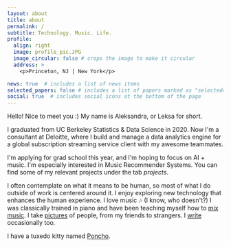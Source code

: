 ```yaml
---
layout: about
title: about
permalink: /
subtitle: Technology. Music. Life.
profile:
  align: right
  image: profile_pic.JPG
  image_circular: false # crops the image to make it circular
  address: >
    <p>Princeton, NJ | New York</p>

news: true  # includes a list of news items
selected_papers: false # includes a list of papers marked as "selected={true}"
social: true  # includes social icons at the bottom of the page
---
```


Hello! Nice to meet you :) My name is Aleksandra, or Leksa for short. 

I graduated from UC Berkeley Statistics & Data Science in 2020. Now I'm a consultant at Deloitte, where I build and manage a data analytics engine for a global subscription streaming service client with my awesome teammates.

I'm applying for grad school this year, and I'm hoping to focus on AI + music. I'm especially interested in Music Recommender Systems. You can find some of my relevant projects under the tab *projects*.

I often contemplate on what it means to be human, so most of what I do outside of work is centered around it. I enjoy exploring new technology that enhances the human experience. I love music :notes: (I know, who doesn't?) I was classically trained in piano and have been teaching myself how to [mix music](https://soundcloud.com/aleksandra-ma-20897898). I take [pictures](/projects) of people, from my friends to strangers. I [write](/blog) occasionally too.

I have a tuxedo kitty named [Poncho](https://www.instagram.com/lil_poncho119/).


